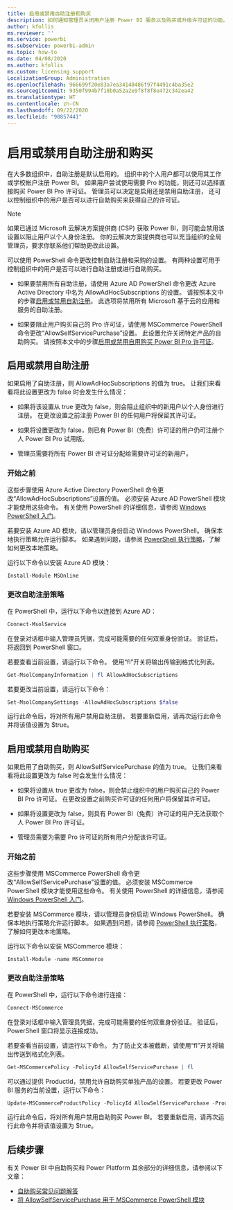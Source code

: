 ```yaml
---
title: 启用或禁用自助注册和购买
description: 如何通知管理员关闭用户注册 Power BI 服务以及购买或升级许可证的功能。
author: kfollis
ms.reviewer: ''
ms.service: powerbi
ms.subservice: powerbi-admin
ms.topic: how-to
ms.date: 04/08/2020
ms.author: kfollis
ms.custom: licensing support
LocalizationGroup: Administration
ms.openlocfilehash: 966699f20e83a7ea34140486f97f4491c4ba35e2
ms.sourcegitcommit: 9350f994b7f18b0a52a2e9f8f8f8e472c342ea42
ms.translationtype: HT
ms.contentlocale: zh-CN
ms.lasthandoff: 09/22/2020
ms.locfileid: "90857441"
---
```

# <a name="enable-or-disable-self-service-sign-up-and-purchasing"></a>启用或禁用自助注册和购买

在大多数组织中，自助注册是默认启用的。 组织中的个人用户都可以使用其工作或学校帐户注册 Power BI。 如果用户尝试使用需要 Pro 的功能，则还可以选择直接购买 Power BI Pro 许可证。 管理员可以决定是启用还是禁用自助注册， 还可以控制组织中的用户是否可以进行自助购买来获得自己的许可证。

> [!NOTE]
>如果已通过 Microsoft 云解决方案提供商 (CSP) 获取 Power BI，则可能会禁用该设置以阻止用户以个人身份注册。 你的云解决方案提供商也可以充当组织的全局管理员，要求你联系他们帮助更改此设置。
>
>

可以使用 PowerShell 命令更改控制自助注册和采购的设置。 有两种设置可用于控制组织中的用户是否可以进行自助注册或进行自助购买。

- 如果要禁用所有自助注册，请使用 Azure AD PowerShell 命令更改 Azure Active Directory 中名为 AllowAdHocSubscriptions 的设置。 请按照本文中的步骤[启用或禁用自助注册](#enable-or-disable-self-service-signup)。 此选项将禁用所有 Microsoft 基于云的应用和服务的自助注册。

- 如果要阻止用户购买自己的 Pro 许可证，请使用 MSCommerce PowerShell 命令更改“AllowSelfServicePurchase”设置。 此设置允许关闭特定产品的自助购买。 请按照本文中的步骤[启用或禁用自用购买 Power BI Pro 许可证](#enable-or-disable-self-service-purchase)。

## <a name="enable-or-disable-self-service-signup"></a>启用或禁用自助注册

如果启用了自助注册，则 AllowAdHocSubscriptions 的值为 true。 让我们来看看将此设置更改为 false 时会发生什么情况：

- 如果将该设置从 true 更改为 false，则会阻止组织中的新用户以个人身份进行注册。 在更改设置之前注册 Power BI 的任何用户将保留其许可证。

- 如果将设置更改为 false，则已有 Power BI（免费）许可证的用户仍可注册个人 Power BI Pro 试用版。

- 管理员需要将所有 Power BI 许可证分配给需要许可证的新用户。

### <a name="before-you-begin"></a>开始之前

这些步骤使用 Azure Active Directory PowerShell 命令更改“AllowAdHocSubscriptions”设置的值。 必须安装 Azure AD PowerShell 模块才能使用这些命令。 有关使用 PowerShell 的详细信息，请参阅 [Windows PowerShell 入门](/powershell/scripting/getting-started/getting-started-with-windows-powershell?view=powershell-7)。

若要安装 Azure AD 模块，请以管理员身份启动 Windows PowerShell。 确保本地执行策略允许运行脚本。 如果遇到问题，请参阅 [PowerShell 执行策略](/powershell/module/microsoft.powershell.core/about/about_execution_policies?view=powershell-7#powershell-execution-policies)，了解如何更改本地策略。

运行以下命令以安装 Azure AD 模块：

```powershell
Install-Module MSOnline
```

### <a name="change-the-self-service-signup-policy"></a>更改自助注册策略

在 PowerShell 中，运行以下命令以连接到 Azure AD：

```powershell
Connect-MsolService
```

在登录对话框中输入管理员凭据，完成可能需要的任何双重身份验证。 验证后，将返回到 PowerShell 窗口。

若要查看当前设置，请运行以下命令。 使用“fl”开关将输出传输到格式化列表。

```powershell
Get-MsolCompanyInformation | fl AllowAdHocSubscriptions
```

若要更改当前设置，请运行以下命令：

```powershell
Set-MsolCompanySettings -AllowAdHocSubscriptions $false
```

运行此命令后，将对所有用户禁用自助注册。 若要重新启用，请再次运行此命令并将该值设置为 $true。

## <a name="enable-or-disable-self-service-purchase"></a>启用或禁用自助购买

如果启用了自助购买，则 AllowSelfServicePurchase 的值为 true。 让我们来看看将此设置更改为 false 时会发生什么情况：

- 如果将设置从 true 更改为 false，则会禁止组织中的用户购买自己的 Power BI Pro 许可证。 在更改设置之前购买许可证的任何用户将保留其许可证。

- 如果将设置更改为 false，则具有 Power BI（免费）许可证的用户无法获取个人 Power BI Pro 许可证。 

- 管理员需要为需要 Pro 许可证的所有用户分配该许可证。

### <a name="before-you-begin"></a>开始之前

这些步骤使用 MSCommerce PowerShell 命令更改“AllowSelfServicePurchase”设置的值。 必须安装 MSCommerce PowerShell 模块才能使用这些命令。 有关使用 PowerShell 的详细信息，请参阅 [Windows PowerShell 入门](/powershell/scripting/getting-started/getting-started-with-windows-powershell?view=powershell-7)。

若要安装 MSCommerce 模块，请以管理员身份启动 Windows PowerShell。 确保本地执行策略允许运行脚本。 如果遇到问题，请参阅 [PowerShell 执行策略](/powershell/module/microsoft.powershell.core/about/about_execution_policies?view=powershell-7#powershell-execution-policies)，了解如何更改本地策略。

运行以下命令以安装 MSCommerce 模块：

```powershell
Install-Module -name MSCommerce
```

### <a name="change-the-self-service-signup-policy"></a>更改自助注册策略

在 PowerShell 中，运行以下命令进行连接：

```powershell
Connect-MSCommerce
```

在登录对话框中输入管理员凭据，完成可能需要的任何双重身份验证。 验证后，PowerShell 窗口将显示连接成功。

若要查看当前设置，请运行以下命令。 为了防止文本被截断，请使用“fl”开关将输出传送到格式化列表。

```powershell
Get-MSCommercePolicy -PolicyId AllowSelfServicePurchase | fl
```

可以通过提供 ProductId，禁用允许自助购买单独产品的设置。 若要更改 Power BI 服务的当前设置，运行以下命令：

```powershell
Update-MSCommerceProductPolicy -PolicyId AllowSelfServicePurchase -ProductId CFQ7TTC0L3PB -Enabled $False
```

运行此命令后，将对所有用户禁用自助购买 Power BI。 若要重新启用，请再次运行此命令并将该值设置为 $true。

## <a name="next-steps"></a>后续步骤

有关 Power BI 中自助购买和 Power Platform 其余部分的详细信息，请参阅以下文章：

- [自助购买常见问题解答](/microsoft-365/commerce/subscriptions/self-service-purchase-faq?view=o365-worldwide#admin-capabilities)
- [将 AllowSelfServicePurchase 用于 MSCommerce PowerShell 模块](/microsoft-365/commerce/subscriptions/allowselfservicepurchase-powershell?view=o365-worldwide)